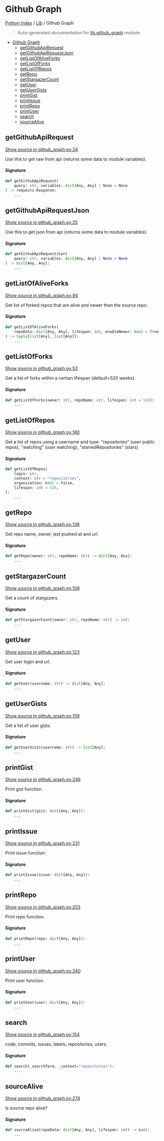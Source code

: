 # Github Graph

[Python Index](../README.md#python-index) /
[Lib](./index.md#lib) /
Github Graph

> Auto-generated documentation for [lib.github_graph](../../../lib/github_graph.py) module.

- [Github Graph](#github-graph)
  - [getGithubApiRequest](#getgithubapirequest)
  - [getGithubApiRequestJson](#getgithubapirequestjson)
  - [getListOfAliveForks](#getlistofaliveforks)
  - [getListOfForks](#getlistofforks)
  - [getListOfRepos](#getlistofrepos)
  - [getRepo](#getrepo)
  - [getStargazerCount](#getstargazercount)
  - [getUser](#getuser)
  - [getUserGists](#getusergists)
  - [printGist](#printgist)
  - [printIssue](#printissue)
  - [printRepo](#printrepo)
  - [printUser](#printuser)
  - [search](#search)
  - [sourceAlive](#sourcealive)

## getGithubApiRequest

[Show source in github_graph.py:34](../../../lib/github_graph.py#L34)

Use this to get raw from api (returns some data to module variables).

#### Signature

```python
def getGithubApiRequest(
    query: str, variables: dict[Any, Any] | None = None
) -> requests.Response:
    ...
```



## getGithubApiRequestJson

[Show source in github_graph.py:25](../../../lib/github_graph.py#L25)

Use this to get json from api (returns some data to module variables).

#### Signature

```python
def getGithubApiRequestJson(
    query: str, variables: dict[Any, Any] | None = None
) -> dict[Any, Any]:
    ...
```



## getListOfAliveForks

[Show source in github_graph.py:94](../../../lib/github_graph.py#L94)

Get list of forked repos that are alive and newer than the source repo.

#### Signature

```python
def getListOfAliveForks(
    repoData: dict[Any, Any], lifespan: int, enableNewer: bool = True
) -> tuple[list[Any], list[Any]]:
    ...
```



## getListOfForks

[Show source in github_graph.py:53](../../../lib/github_graph.py#L53)

Get a list of forks within a certian lifespan (default=520 weeks).

#### Signature

```python
def getListOfForks(owner: str, repoName: str, lifespan: int = 520):
    ...
```



## getListOfRepos

[Show source in github_graph.py:180](../../../lib/github_graph.py#L180)

Get a list of repos using a username and type: "repositories"
(user public repos), "watching" (user watching), "starredRepositories" (stars)

#### Signature

```python
def getListOfRepos(
    login: str,
    context: str = "repositories",
    organization: bool = False,
    lifespan: int = 520,
):
    ...
```



## getRepo

[Show source in github_graph.py:138](../../../lib/github_graph.py#L138)

Get repo name, owner, last pushed at and url.

#### Signature

```python
def getRepo(owner: str, repoName: str) -> dict[Any, Any]:
    ...
```



## getStargazerCount

[Show source in github_graph.py:108](../../../lib/github_graph.py#L108)

Get a count of stargazers.

#### Signature

```python
def getStargazerCount(owner: str, repoName: str) -> int:
    ...
```



## getUser

[Show source in github_graph.py:123](../../../lib/github_graph.py#L123)

Get user login and url.

#### Signature

```python
def getUser(username: str) -> dict[Any, Any]:
    ...
```



## getUserGists

[Show source in github_graph.py:159](../../../lib/github_graph.py#L159)

Get a list of user gists.

#### Signature

```python
def getUserGists(username: str) -> list[Any]:
    ...
```



## printGist

[Show source in github_graph.py:246](../../../lib/github_graph.py#L246)

Print gist function.

#### Signature

```python
def printGist(gist: dict[Any, Any]):
    ...
```



## printIssue

[Show source in github_graph.py:231](../../../lib/github_graph.py#L231)

Print issue function.

#### Signature

```python
def printIssue(issue: dict[Any, Any]):
    ...
```



## printRepo

[Show source in github_graph.py:253](../../../lib/github_graph.py#L253)

Print repo function.

#### Signature

```python
def printRepo(repo: dict[Any, Any]):
    ...
```



## printUser

[Show source in github_graph.py:240](../../../lib/github_graph.py#L240)

Print user function.

#### Signature

```python
def printUser(user: dict[Any, Any]):
    ...
```



## search

[Show source in github_graph.py:154](../../../lib/github_graph.py#L154)

code, commits, issues, labels, repositories, users.

#### Signature

```python
def search(_searchTerm, _context="repositories"):
    ...
```



## sourceAlive

[Show source in github_graph.py:274](../../../lib/github_graph.py#L274)

Is source repo alive?

#### Signature

```python
def sourceAlive(repoData: dict[Any, Any], lifespan: int) -> bool:
    ...
```


